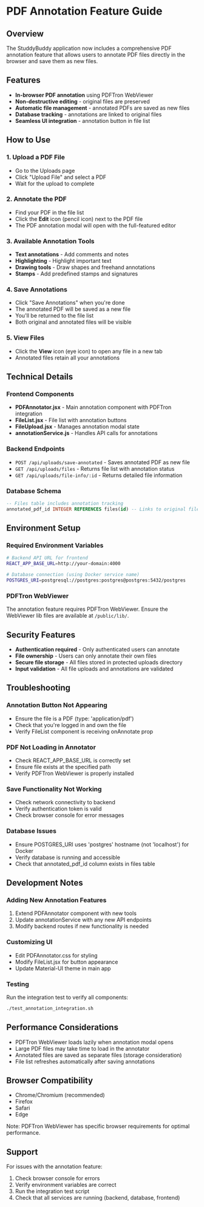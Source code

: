 # PDF Annotation Feature Guide

## Overview
The StuddyBuddy application now includes a comprehensive PDF annotation feature that allows users to annotate PDF files directly in the browser and save them as new files.

## Features
- **In-browser PDF annotation** using PDFTron WebViewer
- **Non-destructive editing** - original files are preserved
- **Automatic file management** - annotated PDFs are saved as new files
- **Database tracking** - annotations are linked to original files
- **Seamless UI integration** - annotation button in file list

## How to Use

### 1. Upload a PDF File
- Go to the Uploads page
- Click "Upload File" and select a PDF
- Wait for the upload to complete

### 2. Annotate the PDF
- Find your PDF in the file list
- Click the **Edit** icon (pencil icon) next to the PDF file
- The PDF annotation modal will open with the full-featured editor

### 3. Available Annotation Tools
- **Text annotations** - Add comments and notes
- **Highlighting** - Highlight important text
- **Drawing tools** - Draw shapes and freehand annotations
- **Stamps** - Add predefined stamps and signatures

### 4. Save Annotations
- Click "Save Annotations" when you're done
- The annotated PDF will be saved as a new file
- You'll be returned to the file list
- Both original and annotated files will be visible

### 5. View Files
- Click the **View** icon (eye icon) to open any file in a new tab
- Annotated files retain all your annotations

## Technical Details

### Frontend Components
- **PDFAnnotator.jsx** - Main annotation component with PDFTron integration
- **FileList.jsx** - File list with annotation buttons
- **FileUpload.jsx** - Manages annotation modal state
- **annotationService.js** - Handles API calls for annotations

### Backend Endpoints
- `POST /api/uploads/save-annotated` - Saves annotated PDF as new file
- `GET /api/uploads/files` - Returns file list with annotation status
- `GET /api/uploads/file-info/:id` - Returns detailed file information

### Database Schema
```sql
-- Files table includes annotation tracking
annotated_pdf_id INTEGER REFERENCES files(id) -- Links to original file
```

## Environment Setup

### Required Environment Variables
```bash
# Backend API URL for frontend
REACT_APP_BASE_URL=http://your-domain:4000

# Database connection (using Docker service name)
POSTGRES_URI=postgresql://postgres:postgres@postgres:5432/postgres
```

### PDFTron WebViewer
The annotation feature requires PDFTron WebViewer. Ensure the WebViewer lib files are available at `/public/lib/`.

## Security Features
- **Authentication required** - Only authenticated users can annotate
- **File ownership** - Users can only annotate their own files
- **Secure file storage** - All files stored in protected uploads directory
- **Input validation** - All file uploads and annotations are validated

## Troubleshooting

### Annotation Button Not Appearing
- Ensure the file is a PDF (type: 'application/pdf')
- Check that you're logged in and own the file
- Verify FileList component is receiving onAnnotate prop

### PDF Not Loading in Annotator
- Check REACT_APP_BASE_URL is correctly set
- Ensure file exists at the specified path
- Verify PDFTron WebViewer is properly installed

### Save Functionality Not Working
- Check network connectivity to backend
- Verify authentication token is valid
- Check browser console for error messages

### Database Issues
- Ensure POSTGRES_URI uses 'postgres' hostname (not 'localhost') for Docker
- Verify database is running and accessible
- Check that annotated_pdf_id column exists in files table

## Development Notes

### Adding New Annotation Features
1. Extend PDFAnnotator component with new tools
2. Update annotationService with any new API endpoints
3. Modify backend routes if new functionality is needed

### Customizing UI
- Edit PDFAnnotator.css for styling
- Modify FileList.jsx for button appearance
- Update Material-UI theme in main app

### Testing
Run the integration test to verify all components:
```bash
./test_annotation_integration.sh
```

## Performance Considerations
- PDFTron WebViewer loads lazily when annotation modal opens
- Large PDF files may take time to load in the annotator
- Annotated files are saved as separate files (storage consideration)
- File list refreshes automatically after saving annotations

## Browser Compatibility
- Chrome/Chromium (recommended)
- Firefox
- Safari
- Edge

Note: PDFTron WebViewer has specific browser requirements for optimal performance.

## Support
For issues with the annotation feature:
1. Check browser console for errors
2. Verify environment variables are correct
3. Run the integration test script
4. Check that all services are running (backend, database, frontend)
